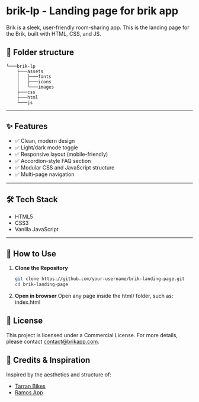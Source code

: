 # brik-lp -  Landing page for brik app

Brik is a sleek, user-friendly room-sharing app. This is the landing page for the Brik, built with HTML, CSS, and JS.

## 📂 Folder structure 
```.
└───brik-lp
    ├───assets
    │   ├───fonts
    │   ├───icons
    │   └───images
    ├───css
    ├───html
    └───js
 ```


---

## ✨ Features

- ✅ Clean, modern design
- ✅ Light/dark mode toggle
- ✅ Responsive layout (mobile-friendly)
- ✅ Accordion-style FAQ section
- ✅ Modular CSS and JavaScript structure
- ✅ Multi-page navigation

---

## 🛠️ Tech Stack

- HTML5
- CSS3
- Vanilla JavaScript

---

## 🧪 How to Use

1. **Clone the Repository**
   ```bash
   git clone https://github.com/your-username/brik-landing-page.git
   cd brik-landing-page
2. **Open in browser**
    Open any page inside the html/ folder, such as: index.html


## 📄 License

This project is licensed under a Commercial License. For more details, please contact contact@brikapp.com.

## 🙏 **Credits & Inspiration**

Inspired by the aesthetics and structure of:

- [Tarran Bikes](https://tarranbikes.com/)
- [Ramos App](https://ramos-app.webflow.io/)

